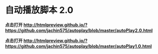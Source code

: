 # 自动播放脚本 2.0

**点击打开 http://htmlpreview.github.io/?https://github.com/jachin575/autoplay/blob/master/autoPlay2.0.html**

**点击打开 http://htmlpreview.github.io/?https://github.com/jachin575/autoplay/blob/master/autoPlay1.0.html**
